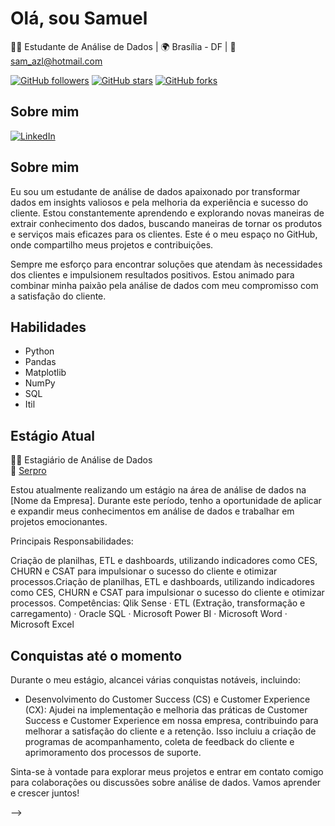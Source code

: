 # Olá, sou Samuel

👨‍💻 Estudante de Análise de Dados | 🌍 Brasília - DF | 📧 sam_azl@hotmail.com

[![GitHub followers](https://img.shields.io/github/followers/seuusername?style=social)](https://github.com/seuusername)
[![GitHub stars](https://img.shields.io/github/stars/seuusername/seurepositorio?style=social)](https://github.com/seuusername/seurepositorio)
[![GitHub forks](https://img.shields.io/github/forks/seuusername/seurepositorio?style=social)](https://github.com/seuusername/seurepositorio)

## Sobre mim

[![LinkedIn](https://img.shields.io/badge/LinkedIn-Connect-blue)](https://www.linkedin.com/in/samuel-pires-mangueira-556966236/)


## Sobre mim

Eu sou um estudante de análise de dados apaixonado por transformar dados em insights valiosos e pela melhoria da experiência e sucesso do cliente. Estou constantemente aprendendo e explorando novas maneiras de extrair conhecimento dos dados, buscando maneiras de tornar os produtos e serviços mais eficazes para os clientes. Este é o meu espaço no GitHub, onde compartilho meus projetos e contribuições.

Sempre me esforço para encontrar soluções que atendam às necessidades dos clientes e impulsionem resultados positivos. Estou animado para combinar minha paixão pela análise de dados com meu compromisso com a satisfação do cliente.


## Habilidades

- Python
- Pandas
- Matplotlib
- NumPy
- SQL
- Itil

## Estágio Atual

👨‍💼 Estagiário de Análise de Dados  
🏢 [Serpro](https://www.serpro.gov.br)  


Estou atualmente realizando um estágio na área de análise de dados na [Nome da Empresa]. Durante este período, tenho a oportunidade de aplicar e expandir meus conhecimentos em análise de dados e trabalhar em projetos emocionantes.

Principais Responsabilidades:

Criação de planilhas, ETL e dashboards, utilizando indicadores como CES, CHURN e CSAT para impulsionar o sucesso do cliente e otimizar processos.Criação de planilhas, ETL e dashboards, utilizando indicadores como CES, CHURN e CSAT para impulsionar o sucesso do cliente e otimizar processos.
Competências: Qlik Sense · ETL (Extração, transformação e carregamento) · Oracle SQL · Microsoft Power BI · Microsoft Word · Microsoft Excel

## Conquistas até o momento

Durante o meu estágio, alcancei várias conquistas notáveis, incluindo:

- Desenvolvimento do Customer Success (CS) e Customer Experience (CX):  Ajudei na implementação e melhoria das práticas de Customer Success e Customer Experience em nossa empresa, contribuindo para melhorar a satisfação do cliente e a retenção. Isso incluiu a criação de programas de acompanhamento, coleta de feedback do cliente e aprimoramento dos processos de suporte.

Sinta-se à vontade para explorar meus projetos e entrar em contato comigo para colaborações ou discussões sobre análise de dados. Vamos aprender e crescer juntos!


-->
